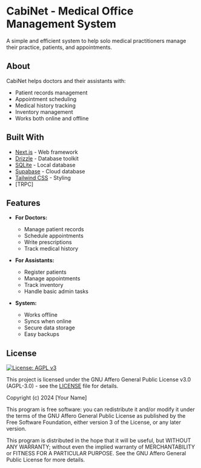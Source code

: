 # CabiNet - Medical Office Management System

A simple and efficient system to help solo medical practitioners manage their practice, patients, and appointments.

## About

CabiNet helps doctors and their assistants with:
- Patient records management
- Appointment scheduling
- Medical history tracking
- Inventory management
- Works both online and offline

## Built With

- [Next.js](https://nextjs.org) - Web framework
- [Drizzle](https://orm.drizzle.team) - Database toolkit
- [SQLite](https://www.sqlite.org/) - Local database
- [Supabase](https://supabase.com) - Cloud database
- [Tailwind CSS](https://tailwindcss.com) - Styling
- [TRPC] 

## Features

- **For Doctors:**
  - Manage patient records
  - Schedule appointments
  - Write prescriptions
  - Track medical history

- **For Assistants:**
  - Register patients
  - Manage appointments
  - Track inventory
  - Handle basic admin tasks

- **System:**
  - Works offline
  - Syncs when online
  - Secure data storage
  - Easy backups

<!-- ## Getting Started

1. Install dependencies:
```bash
npm install
``` -->

## License

[![License: AGPL v3](https://img.shields.io/badge/License-AGPL%20v3-blue.svg)](https://www.gnu.org/licenses/agpl-3.0)

This project is licensed under the GNU Affero General Public License v3.0 (AGPL-3.0) - see the [LICENSE](LICENSE) file for details.

Copyright (c) 2024 [Your Name]

This program is free software: you can redistribute it and/or modify it under the terms of the GNU Affero General Public License as published by the Free Software Foundation, either version 3 of the License, or any later version.

This program is distributed in the hope that it will be useful, but WITHOUT ANY WARRANTY; without even the implied warranty of MERCHANTABILITY or FITNESS FOR A PARTICULAR PURPOSE. See the GNU Affero General Public License for more details.
